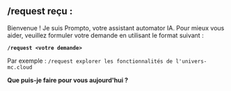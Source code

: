 ## /request reçu :  

Bienvenue ! Je suis Prompto, votre assistant automator IA.  Pour mieux vous aider, veuillez formuler votre demande en utilisant le format suivant : 

**`/request <votre demande>`**

Par exemple : `/request explorer les fonctionnalités de l'univers-mc.cloud`


**Que puis-je faire pour vous aujourd'hui ?** 


